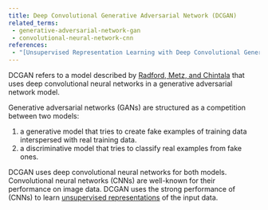 ```yaml
---
title: Deep Convolutional Generative Adversarial Network (DCGAN)
related_terms:
 - generative-adversarial-network-gan
 - convolutional-neural-network-cnn
references:
 - "[Unsupervised Representation Learning with Deep Convolutional Generative Adversarial Networks](https://arxiv.org/abs/1511.06434)"
---
```

DCGAN refers to a model described by [Radford, Metz, and Chintala][1]
that uses deep convolutional neural networks in a generative adversarial network model.

Generative adversarial networks (GANs) are structured as a competition between
two models:

1. a generative model that tries to create fake examples of training data interspersed with real training data.
2. a discriminative model that tries to classify real examples from fake ones.

DCGAN uses deep convolutional neural networks for both models. Convolutional neural networks (CNNs)
are well-known for their performance on image data. DCGAN uses the strong performance of (CNNs)
to learn [unsupervised representations][2] of the input data.

[1]: https://arxiv.org/abs/1511.06434
[2]: /terms/unsupervised-learning/